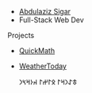 - [Abdulaziz Sigar](https://www.linkedin.com/in/aziz-sigar-5009611b2/)
- Full-Stack Web Dev
  
Projects
- [QuickMath](https://azizsigar.github.io/randomquickmath/)
- [WeatherToday](https://dynamic-tartufo-da50af.netlify.app/)











    





   𐱃𐰀𐰣𐰺𐰃 𐰋𐰃𐰔𐰃 𐰴𐰆𐰺𐰽𐰣  



